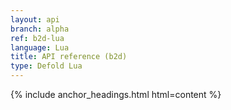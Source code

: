 ```yaml
---
layout: api
branch: alpha
ref: b2d-lua
language: Lua
title: API reference (b2d)
type: Defold Lua
---
```

{% include anchor_headings.html html=content %}